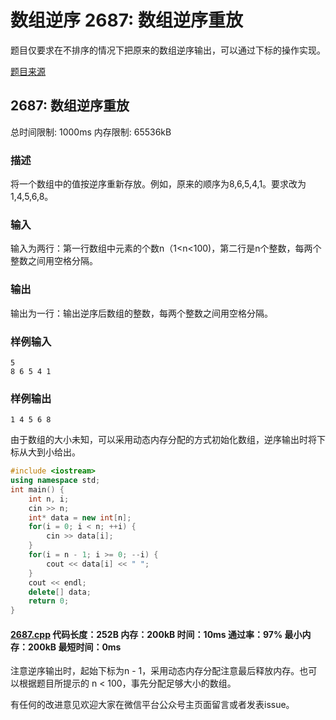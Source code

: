 # 数组逆序 2687: 数组逆序重放

题目仅要求在不排序的情况下把原来的数组逆序输出，可以通过下标的操作实现。

[题目来源](http://bailian.openjudge.cn/practice/2687/)

## 2687: 数组逆序重放

总时间限制: 1000ms    内存限制: 65536kB

### 描述

将一个数组中的值按逆序重新存放。例如，原来的顺序为8,6,5,4,1。要求改为1,4,5,6,8。

### 输入

输入为两行：第一行数组中元素的个数n（1<n<100)，第二行是n个整数，每两个整数之间用空格分隔。

### 输出

输出为一行：输出逆序后数组的整数，每两个整数之间用空格分隔。

### 样例输入
```
5
8 6 5 4 1
```
### 样例输出
```
1 4 5 6 8
```
由于数组的大小未知，可以采用动态内存分配的方式初始化数组，逆序输出时将下标从大到小给出。
```cpp
#include <iostream>
using namespace std;
int main() {
	int n, i;
	cin >> n;
	int* data = new int[n];
	for(i = 0; i < n; ++i) {
		cin >> data[i];
	}
	for(i = n - 1; i >= 0; --i) {
		cout << data[i] << " ";
	}
	cout << endl;
	delete[] data;
	return 0;
}
```
#### [2687.cpp](/Code/2600-2699/2687.cpp) 代码长度：252B 内存：200kB 时间：10ms 通过率：97% 最小内存：200kB  最短时间：0ms

注意逆序输出时，起始下标为n - 1，采用动态内存分配注意最后释放内存。也可以根据题目所提示的 n < 100，事先分配足够大小的数组。

有任何的改进意见欢迎大家在微信平台公众号主页面留言或者发表issue。
